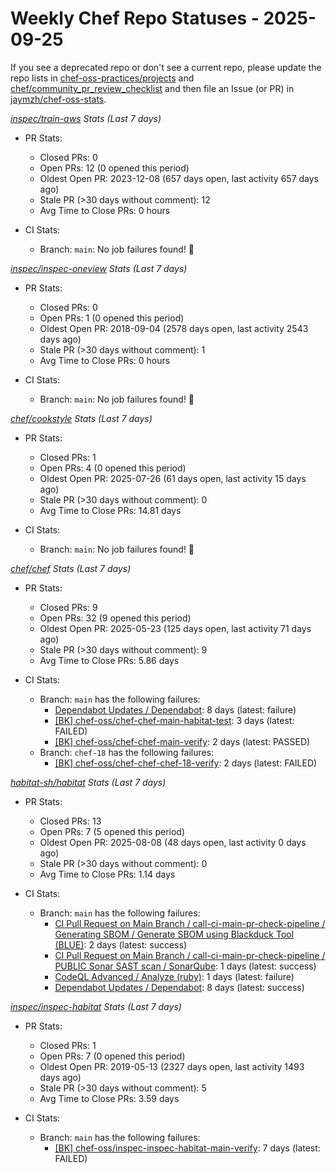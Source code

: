 # Weekly Chef Repo Statuses - 2025-09-25

If you see a deprecated repo or don't see a current repo, please update the
repo lists in
[chef-oss-practices/projects](https://github.com/chef/chef-oss-practices/tree/main/projects)
and
[chef/community_pr_review_checklist](https://github.com/chef/chef/blob/main/docs/dev/how_to/community_pr_review_checklist.md)
and then file an Issue (or PR) in
[jaymzh/chef-oss-stats](https://github.com/jaymzh/chef-oss-stats).


*_[inspec/train-aws](https://github.com/inspec/train-aws) Stats (Last 7 days)_*

* PR Stats:
    * Closed PRs: 0
    * Open PRs: 12 (0 opened this period)
    * Oldest Open PR: 2023-12-08 (657 days open, last activity 657 days ago)
    * Stale PR (>30 days without comment): 12
    * Avg Time to Close PRs: 0 hours

* CI Stats:
    * Branch: `main`: No job failures found! :tada:

*_[inspec/inspec-oneview](https://github.com/inspec/inspec-oneview) Stats (Last 7 days)_*

* PR Stats:
    * Closed PRs: 0
    * Open PRs: 1 (0 opened this period)
    * Oldest Open PR: 2018-09-04 (2578 days open, last activity 2543 days ago)
    * Stale PR (>30 days without comment): 1
    * Avg Time to Close PRs: 0 hours

* CI Stats:
    * Branch: `main`: No job failures found! :tada:

*_[chef/cookstyle](https://github.com/chef/cookstyle) Stats (Last 7 days)_*

* PR Stats:
    * Closed PRs: 1
    * Open PRs: 4 (0 opened this period)
    * Oldest Open PR: 2025-07-26 (61 days open, last activity 15 days ago)
    * Stale PR (>30 days without comment): 0
    * Avg Time to Close PRs: 14.81 days

* CI Stats:
    * Branch: `main`: No job failures found! :tada:

*_[chef/chef](https://github.com/chef/chef) Stats (Last 7 days)_*

* PR Stats:
    * Closed PRs: 9
    * Open PRs: 32 (9 opened this period)
    * Oldest Open PR: 2025-05-23 (125 days open, last activity 71 days ago)
    * Stale PR (>30 days without comment): 9
    * Avg Time to Close PRs: 5.86 days

* CI Stats:
    * Branch: `main` has the following failures:
        * [Dependabot Updates / Dependabot](https://github.com/chef/chef/actions/workflows/dependabot/dependabot-updates?query=branch%3Amain): 8 days (latest: failure)
        * [[BK] chef-oss/chef-chef-main-habitat-test](https://buildkite.com/chef-oss/chef-chef-main-habitat-test): 3 days (latest: FAILED)
        * [[BK] chef-oss/chef-chef-main-verify](https://buildkite.com/chef-oss/chef-chef-main-verify): 2 days (latest: PASSED)
    * Branch: `chef-18` has the following failures:
        * [[BK] chef-oss/chef-chef-chef-18-verify](https://buildkite.com/chef-oss/chef-chef-chef-18-verify): 2 days (latest: FAILED)

*_[habitat-sh/habitat](https://github.com/habitat-sh/habitat) Stats (Last 7 days)_*

* PR Stats:
    * Closed PRs: 13
    * Open PRs: 7 (5 opened this period)
    * Oldest Open PR: 2025-08-08 (48 days open, last activity 0 days ago)
    * Stale PR (>30 days without comment): 0
    * Avg Time to Close PRs: 1.14 days

* CI Stats:
    * Branch: `main` has the following failures:
        * [CI Pull Request on Main Branch / call-ci-main-pr-check-pipeline / Generating SBOM / Generate SBOM using Blackduck Tool (BLUE)](https://github.com/habitat-sh/habitat/actions/.github/workflows/ci-main-pull-request-stub.yml?query=branch%3Amain): 2 days (latest: success)
        * [CI Pull Request on Main Branch / call-ci-main-pr-check-pipeline / PUBLIC Sonar SAST scan / SonarQube](https://github.com/habitat-sh/habitat/actions/.github/workflows/ci-main-pull-request-stub.yml?query=branch%3Amain): 1 days (latest: success)
        * [CodeQL Advanced / Analyze (ruby)](https://github.com/habitat-sh/habitat/actions/.github/workflows/codeql.yml?query=branch%3Amain): 1 days (latest: failure)
        * [Dependabot Updates / Dependabot](https://github.com/habitat-sh/habitat/actions/workflows/dependabot/dependabot-updates?query=branch%3Amain): 8 days (latest: success)

*_[inspec/inspec-habitat](https://github.com/inspec/inspec-habitat) Stats (Last 7 days)_*

* PR Stats:
    * Closed PRs: 1
    * Open PRs: 7 (0 opened this period)
    * Oldest Open PR: 2019-05-13 (2327 days open, last activity 1493 days ago)
    * Stale PR (>30 days without comment): 5
    * Avg Time to Close PRs: 3.59 days

* CI Stats:
    * Branch: `main` has the following failures:
        * [[BK] chef-oss/inspec-inspec-habitat-main-verify](https://buildkite.com/chef-oss/inspec-inspec-habitat-main-verify): 7 days (latest: FAILED)

